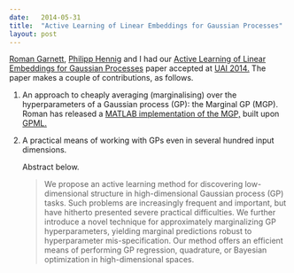 ```yaml
---
date:   2014-05-31
title:  "Active Learning of Linear Embeddings for Gaussian Processes"
layout: post
---
```


[Roman Garnett](http://scholar.google.co.uk/citations?user=CUkAtC4AAAAJ), [Philipp Hennig](http://www.is.tuebingen.mpg.de/nc/employee/details/phennig.html) and I had our [Active Learning of Linear Embeddings for Gaussian Processes](http://arxiv.org/abs/1310.6740) paper accepted at [UAI 2014.](http://auai.org/uai2014) The paper makes a couple of contributions, as follows.

1.  An approach to cheaply averaging (marginalising) over the
        hyperparameters of a Gaussian process (GP): the Marginal GP
        (MGP). Roman has released a [MATLAB implementation
        of the MGP,](https://github.com/rmgarnett/mgp) built upon [GPML.](http://www.gaussianprocess.org/gpml/code/matlab/doc/index.html)
2.  A practical means of working with GPs even in several
        hundred input dimensions.

    Abstract below.
    > We propose an active learning method for discovering low-
    >         dimensional structure in high-dimensional Gaussian process (GP)
    >         tasks. Such problems are increasingly frequent and important,
    >         but have hitherto presented severe practical difficulties. We
    >         further introduce a novel technique for approximately
    >         marginalizing GP hyperparameters, yielding marginal predictions
    >         robust to hyperparameter mis-specification. Our method offers
    >         an efficient means of performing GP regression, quadrature, or
    >         Bayesian optimization in high-dimensional spaces.
